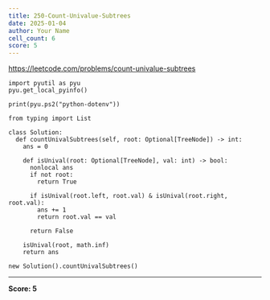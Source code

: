 ```yaml
---
title: 250-Count-Univalue-Subtrees
date: 2025-01-04
author: Your Name
cell_count: 6
score: 5
---
```


https://leetcode.com/problems/count-univalue-subtrees


```
import pyutil as pyu
pyu.get_local_pyinfo()
```


```
print(pyu.ps2("python-dotenv"))
```


```
from typing import List
```


```
class Solution:
  def countUnivalSubtrees(self, root: Optional[TreeNode]) -> int:
    ans = 0

    def isUnival(root: Optional[TreeNode], val: int) -> bool:
      nonlocal ans
      if not root:
        return True

      if isUnival(root.left, root.val) & isUnival(root.right, root.val):
        ans += 1
        return root.val == val

      return False

    isUnival(root, math.inf)
    return ans
```


```
new Solution().countUnivalSubtrees()
```


---
**Score: 5**